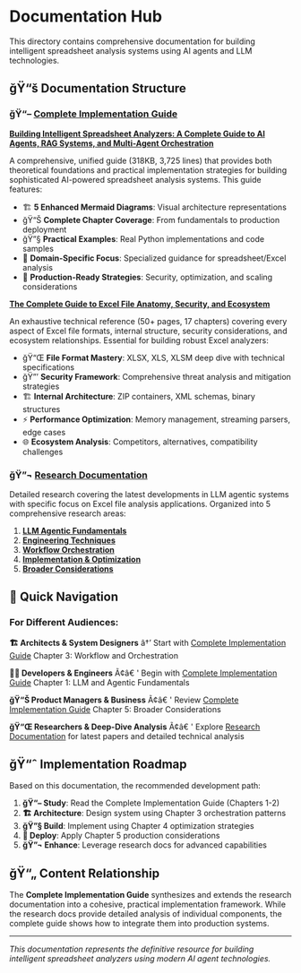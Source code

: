 # Documentation Hub

This directory contains comprehensive documentation for building intelligent spreadsheet analysis systems using AI agents and LLM technologies.

## ğŸ“š Documentation Structure

### ğŸ“– [Complete Implementation Guide](./complete-guide/)

**[Building Intelligent Spreadsheet Analyzers: A Complete Guide to AI Agents, RAG Systems, and Multi-Agent Orchestration](./complete-guide/building-intelligent-spreadsheet-analyzers.md)**

A comprehensive, unified guide (318KB, 3,725 lines) that provides both theoretical foundations and practical implementation strategies for building sophisticated AI-powered spreadsheet analysis systems. This guide features:

- 🏗️ **5 Enhanced Mermaid Diagrams**: Visual architecture representations
- ğŸ“Š **Complete Chapter Coverage**: From fundamentals to production deployment
- ğŸ”§ **Practical Examples**: Real Python implementations and code samples
- 🎯 **Domain-Specific Focus**: Specialized guidance for spreadsheet/Excel analysis
- 🚀 **Production-Ready Strategies**: Security, optimization, and scaling considerations

**[The Complete Guide to Excel File Anatomy, Security, and Ecosystem](./complete-guide/excel-file-anatomy-security-ecosystem.md)**

An exhaustive technical reference (50+ pages, 17 chapters) covering every aspect of Excel file formats, internal structure, security considerations, and ecosystem relationships. Essential for building robust Excel analyzers:

- ğŸ“Œ **File Format Mastery**: XLSX, XLS, XLSM deep dive with technical specifications
- ğŸ”’ **Security Framework**: Comprehensive threat analysis and mitigation strategies
- 🏗️ **Internal Architecture**: ZIP containers, XML schemas, binary structures
- ⚡ **Performance Optimization**: Memory management, streaming parsers, edge cases
- 🌐 **Ecosystem Analysis**: Competitors, alternatives, compatibility challenges

### ğŸ”¬ [Research Documentation](./research/)

Detailed research covering the latest developments in LLM agentic systems with specific focus on Excel file analysis applications. Organized into 5 comprehensive research areas:

1. **[LLM Agentic Fundamentals](./research/1-llm-agentic-fundamentals/)**
1. **[Engineering Techniques](./research/2-engineering-techniques/)**
1. **[Workflow Orchestration](./research/3-workflow-orchestration/)**
1. **[Implementation & Optimization](./research/4-implementation-optimization/)**
1. **[Broader Considerations](./research/5-broader-considerations/)**

## 🎯 Quick Navigation

### For Different Audiences:

**🏗️ Architects & System Designers**
â†’ Start with [Complete Implementation Guide](./complete-guide/building-intelligent-spreadsheet-analyzers.md) Chapter 3: Workflow and Orchestration

**👨‍💻 Developers & Engineers**
Ã¢â€ ' Begin with [Complete Implementation Guide](./complete-guide/building-intelligent-spreadsheet-analyzers.md) Chapter 1: LLM and Agentic Fundamentals

**ğŸ“Š Product Managers & Business**
Ã¢â€ ' Review [Complete Implementation Guide](./complete-guide/building-intelligent-spreadsheet-analyzers.md) Chapter 5: Broader Considerations

**ğŸ“Œ Researchers & Deep-Dive Analysis**
Ã¢â€ ' Explore [Research Documentation](./research/) for latest papers and detailed technical analysis

## ğŸ“ˆ Implementation Roadmap

Based on this documentation, the recommended development path:

1. **ğŸ“– Study**: Read the Complete Implementation Guide (Chapters 1-2)
1. **🏗️ Architecture**: Design system using Chapter 3 orchestration patterns
1. **ğŸ”§ Build**: Implement using Chapter 4 optimization strategies
1. **🚀 Deploy**: Apply Chapter 5 production considerations
1. **ğŸ”¬ Enhance**: Leverage research docs for advanced capabilities

## ğŸ“„ Content Relationship

The **Complete Implementation Guide** synthesizes and extends the research documentation into a cohesive, practical implementation framework. While the research docs provide detailed analysis of individual components, the complete guide shows how to integrate them into production systems.

______________________________________________________________________

*This documentation represents the definitive resource for building intelligent spreadsheet analyzers using modern AI agent technologies.*
